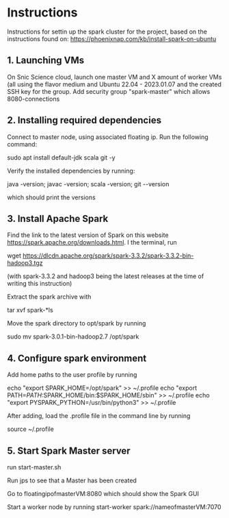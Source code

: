 # Instructions
Instructions for settin up the spark cluster for the project, based on the instructions found on:
https://phoenixnap.com/kb/install-spark-on-ubuntu

## 1. Launching VMs
On Snic Science cloud, launch one master VM and X amount of worker VMs 
(all using the flavor medium and Ubuntu 22.04 - 2023.01.07 and the created 
SSH key for the group. Add security group "spark-master" which allows 8080-connections

## 2. Installing required dependencies
Connect to master node, using associated floating ip. Run the following command:

sudo apt install default-jdk scala git -y

Verify the installed dependencies by running:

java -version; javac -version; scala -version; git --version

which should print the versions

## 3. Install Apache Spark
Find the link to the latest version of Spark on this website https://spark.apache.org/downloads.html. I the terminal, run

wget https://dlcdn.apache.org/spark/spark-3.3.2/spark-3.3.2-bin-hadoop3.tgz

(with spark-3.3.2 and hadoop3 being the latest releases at the time of writing this instruction)

Extract the spark archive with

tar xvf spark-*ls

Move the spark directory to opt/spark by running 

sudo mv spark-3.0.1-bin-hadoop2.7 /opt/spark

## 4. Configure spark environment
Add home paths to the user profile by running

echo "export SPARK_HOME=/opt/spark" &gt;&gt; ~/.profile
echo "export PATH=$PATH:$SPARK_HOME/bin:$SPARK_HOME/sbin" &gt;&gt; ~/.profile
echo "export PYSPARK_PYTHON=/usr/bin/python3" &gt;&gt; ~/.profile

After adding, load the .profile file in the command line by running

source ~/.profile

## 5. Start Spark Master server
run start-master.sh

Run jps to see that a Master has been created

Go to floatingipofmasterVM:8080 which should show the Spark GUI

Start a worker node by running start-worker spark://nameofmasterVM:7070

